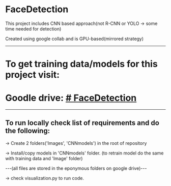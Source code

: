 FaceDetection
===================
This project includes CNN based approach(not R-CNN or YOLO -> some time needed for detection)

Created using google collab and is GPU-based(mirrored strategy)


-------------------

To get training data/models for this project visit:
===============

  Goodle drive:
    [# FaceDetection](https://drive.google.com/drive/folders/1znnaZzoVz0XJY4pGNwtouYzab9zQozxG?usp=sharing)
===============

-------------------

    

To run locally check list of requirements and do the following:
----------------
-> Create 2 folders('Images', 'CNNmodels') in the root of repository

-> Install/copy models in 'CNNmodels' folder. (to retrain model do the same with training data and 'Image' folder)

---(all files are stored in the eponymous folders on google drive)---

-> check visualization.py to run code.
